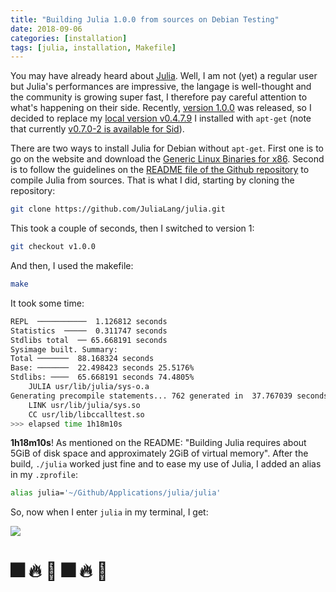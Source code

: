```yaml
---
title: "Building Julia 1.0.0 from sources on Debian Testing"
date: 2018-09-06
categories: [installation]
tags: [julia, installation, Makefile]
---
```


You may have already heard about [Julia](https://julialang.org/). Well, I am not
(yet) a regular user but Julia's performances are impressive, the langage is
well-thought and the community is growing super fast, I therefore pay careful
attention to what's happening on their side. Recently, [version 1.0.0](https://juliacomputing.com/press/2018/08/10/Julia-1.0-Released.html)
was released, so I decided to replace my [local version v0.4.7.9](https://packages.debian.org/fr/strecth/julia) I installed with `apt-get` (note that currently [v0.7.0-2 is available for Sid](https://packages.debian.org/fr/sid/julia)).

There are two ways to install Julia for Debian without `apt-get`.
First one is to go on the website and download the [Generic Linux Binaries for x86](https://julialang.org/downloads/platform.html#generic-binaries). Second
is to follow the guidelines on the [README file of the Github repository](https://github.com/JuliaLang/julia) to compile Julia from sources. That is what I did, starting by cloning the repository:

```sh
git clone https://github.com/JuliaLang/julia.git
```

This took a couple of seconds, then I switched to version 1:

```sh
git checkout v1.0.0
```

And then, I used the makefile:

```sh
make
```

It took some time:

```sh
REPL  ───────────  1.126812 seconds
Statistics  ─────  0.311747 seconds
Stdlibs total  ── 65.668191 seconds
Sysimage built. Summary:
Total ───────  88.168324 seconds
Base: ───────  22.498423 seconds 25.5176%
Stdlibs: ────  65.668191 seconds 74.4805%
    JULIA usr/lib/julia/sys-o.a
Generating precompile statements... 762 generated in  37.767039 seconds
    LINK usr/lib/julia/sys.so
    CC usr/lib/libccalltest.so
>>> elapsed time 1h18m10s
```

**1h18m10s**! As mentioned on the README: "Building Julia requires about 5GiB of
disk space and approximately 2GiB of virtual memory". After the build,
`./julia` worked just fine and to ease my use of Julia, I added an alias in
my `.zprofile`:

```sh
alias julia='~/Github/Applications/julia/julia'
```

So, now when I enter `julia` in my terminal, I get:


![](/notes/julia/juliaV1.png)


# :fireworks: :fire: :star2:  :fireworks: :fire: :star2:

